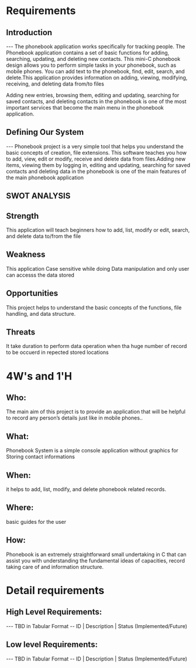 # Requirements
## Introduction
 --- The phonebook application works specifically for tracking people. The Phonebook application contains a set of basic functions for adding, searching, updating, and deleting new contacts. This mini-C phonebook design allows you to perform simple tasks in your phonebook, such as mobile phones. You can add text to the phonebook, find, edit, search, and delete.This application provides information on adding, viewing, modifying, receiving, and deleting data from/to files
 
Adding new entries, browsing them, editing and updating, searching for saved contacts, and deleting contacts in the phonebook is one of the most important services that become the main menu in the phonebook application.
 
 

## Defining Our System

 --- Phonebook project is a very simple tool that helps you understand the basic concepts of creation, file extensions. This software teaches you how to add, view, edit or modify, receive and delete data from files.Adding new items, viewing them by logging in, editing and updating, searching for saved contacts and deleting data in the phonebook is one of the main features of the main phonebook application
    
    
## SWOT ANALYSIS
## Strength

This application will teach beginners how to add, list, modify or edit, search, and delete data to/from the file

## Weakness
 
 This application Case sensitive while doing Data manipulation and only user can accesss the data stored

## Opportunities

This project helps to understand the basic concepts of the functions, file handling, and data structure.

## Threats

It take duration to perform data operation when tha huge number of record to be occuerd in repected stored locations  

# 4W&#39;s and 1&#39;H

## Who:

The main aim of this project is to provide an application that will be helpful to record any person’s details just like in mobile phones..

## What:

 Phonebook System is a simple console application without graphics for Storing contact informations

## When:

 it helps to add, list, modify, and delete phonebook related records.

## Where:

basic guides for the user 

## How:

Phonebook is an extremely straightforward small undertaking in C that can assist you with understanding the fundamental ideas of capacities, record taking care of and information structure. 

# Detail requirements
## High Level Requirements:
--- TBD in Tabular Format 
-- ID | Description | Status (Implemented/Future)


##  Low level Requirements:
--- TBD in Tabular Format 
-- ID | Description | Status (Implemented/Future)
